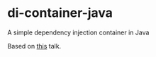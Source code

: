 # di-container-java
A simple dependency injection container in Java

Based on [this](https://academy.realm.io/posts/android-pierre-yves-ricau-build-own-dependency-injection/) talk.
